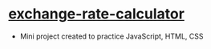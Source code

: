 # [exchange-rate-calculator](https://exchange-rate-calculator-by-gautam.netlify.app/)

- Mini project created to practice JavaScript, HTML, CSS
